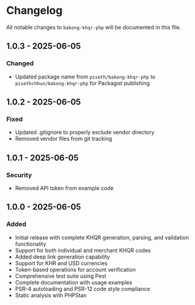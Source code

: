 # Changelog

All notable changes to `bakong-khqr-php` will be documented in this file.

## 1.0.3 - 2025-06-05

### Changed

- Updated package name from `piseth/bakong-khqr-php` to `pisethchhun/bakong-khqr-php` for Packagist publishing

## 1.0.2 - 2025-06-05

### Fixed

- Updated .gitignore to properly exclude vendor directory
- Removed vendor files from git tracking

## 1.0.1 - 2025-06-05

### Security

- Removed API token from example code

## 1.0.0 - 2025-06-05

### Added

- Initial release with complete KHQR generation, parsing, and validation functionality
- Support for both individual and merchant KHQR codes
- Added deep link generation capability
- Support for KHR and USD currencies
- Token-based operations for account verification
- Comprehensive test suite using Pest
- Complete documentation with usage examples
- PSR-4 autoloading and PSR-12 code style compliance
- Static analysis with PHPStan
